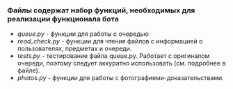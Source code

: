 ### Файлы содержат набор функций, необходимых для реализации функционала бота

- _queue.py_ - функции для работы с очередью  
- _read_check.py_ - функции для чтения файлов с информацией о пользователях, предметах и очереди.
- _tests.py_ - тестирование файла queue.py. Работает с оригиналом очереди, поэтому следует аккуратно использовать (см. подробнее в файле).
- _photos.py_ - функции для работы с фотографиями-доказательствами.
